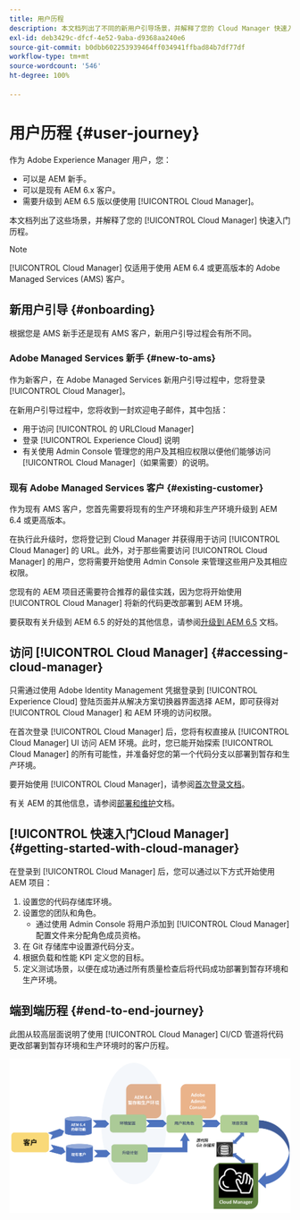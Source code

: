 ```yaml
---
title: 用户历程
description: 本文档列出了不同的新用户引导场景，并解释了您的 Cloud Manager 快速入门历程。
exl-id: deb3429c-dfcf-4e52-9aba-d9368aa240e6
source-git-commit: b0dbb602253939464ff034941ffbad84b7df77df
workflow-type: tm+mt
source-wordcount: '546'
ht-degree: 100%

---
```



# 用户历程 {#user-journey}

作为 Adobe Experience Manager 用户，您：

* 可以是 AEM 新手。
* 可以是现有 AEM 6.x 客户。
* 需要升级到 AEM 6.5 版以便使用 [!UICONTROL Cloud Manager]。

本文档列出了这些场景，并解释了您的 [!UICONTROL Cloud Manager] 快速入门历程。

>[!NOTE]
>
>[!UICONTROL Cloud Manager] 仅适用于使用 AEM 6.4 或更高版本的 Adobe Managed Services (AMS) 客户。

## 新用户引导 {#onboarding}

根据您是 AMS 新手还是现有 AMS 客户，新用户引导过程会有所不同。

### Adobe Managed Services 新手 {#new-to-ams}

作为新客户，在 Adobe Managed Services 新用户引导过程中，您将登录 [!UICONTROL Cloud Manager]。

在新用户引导过程中，您将收到一封欢迎电子邮件，其中包括：

* 用于访问 [!UICONTROL  的 URLCloud Manager]
* 登录 [!UICONTROL Experience Cloud] 说明
* 有关使用 Admin Console 管理您的用户及其相应权限以便他们能够访问 [!UICONTROL Cloud Manager]（如果需要）的说明。

### 现有 Adobe Managed Services 客户 {#existing-customer}

作为现有 AMS 客户，您首先需要将现有的生产环境和非生产环境升级到 AEM 6.4 或更高版本。

在执行此升级时，您将登记到 Cloud Manager 并获得用于访问 [!UICONTROL Cloud Manager] 的 URL。此外，对于那些需要访问 [!UICONTROL Cloud Manager] 的用户，您将需要开始使用 Admin Console 来管理这些用户及其相应权限。

您现有的 AEM 项目还需要符合推荐的最佳实践，因为您将开始使用 [!UICONTROL Cloud Manager] 将新的代码更改部署到 AEM 环境。

要获取有关升级到 AEM 6.5 的好处的其他信息，请参阅[升级到 AEM 6.5](https://experienceleague.adobe.com/docs/experience-manager-65/deploying/upgrading/upgrade.html) 文档。

## 访问 [!UICONTROL Cloud Manager] {#accessing-cloud-manager}

只需通过使用 Adobe Identity Management 凭据登录到 [!UICONTROL Experience Cloud] 登陆页面并从解决方案切换器界面选择 AEM，即可获得对 [!UICONTROL Cloud Manager] 和 AEM 环境的访问权限。

在首次登录 [!UICONTROL Cloud Manager] 后，您将有权直接从 [!UICONTROL Cloud Manager] UI 访问 AEM 环境。此时，您已能开始探索 [!UICONTROL Cloud Manager] 的所有可能性，并准备好您的第一个代码分支以部署到暂存和生产环境。

要开始使用 [!UICONTROL Cloud Manager]，请参阅[首次登录文档](/help/getting-started/first-time-login.md)。

有关 AEM 的其他信息，请参阅[部署和维护](https://experienceleague.adobe.com/docs/experience-manager-65/deploying/deploying/deploy.html)文档。

## [!UICONTROL  快速入门Cloud Manager] {#getting-started-with-cloud-manager}

在登录到 [!UICONTROL Cloud Manager] 后，您可以通过以下方式开始使用 AEM 项目：

1. 设置您的代码存储库环境。
1. 设置您的团队和角色。
   * 通过使用 Admin Console 将用户添加到 [!UICONTROL Cloud Manager] 配置文件来分配角色成员资格。
1. 在 Git 存储库中设置源代码分支。
1. 根据负载和性能 KPI 定义您的目标。
1. 定义测试场景，以便在成功通过所有质量检查后将代码成功部署到暂存环境和生产环境。

## 端到端历程 {#end-to-end-journey}

此图从较高层面说明了使用 [!UICONTROL Cloud Manager] CI/CD 管道将代码更改部署到暂存环境和生产环境时的客户历程。

![端到端历程](/help/assets/screen_shot_2018-05-15at124004pm.png)
